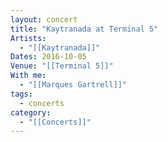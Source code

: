 ```yaml
---
layout: concert
title: "Kaytranada at Terminal 5"
Artists:
  - "[[Kaytranada]]"
Dates: 2016-10-05
Venue: "[[Terminal 5]]"
With me:
  - "[[Marques Gartrell]]"
tags:
  - concerts
category:
  - "[[Concerts]]"
---
```


